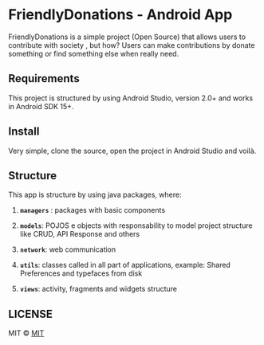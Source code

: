 # FriendlyDonations - Android App

FriendlyDonations is a simple project (Open Source) that allows users to contribute with society , but how? Users can make contributions by donate something or find something else when really need.

## Requirements

This project is structured by using Android Studio, version 2.0+ and works in Android SDK 15+.

## Install

Very simple, clone the source, open the project in Android Studio and voilà.

## Structure

This app is structure by using java packages, where:

1. **`managers`** : packages with basic components

2. **`models`**: POJOS e objects with responsability to model project structure like CRUD, API Response and others

3. **`network`**: web communication

4.  **`utils`**: classes called in all part of applications, example: Shared Preferences and typefaces from disk

5. **`views`**:  activity, fragments and widgets structure

## LICENSE
MIT © [MIT](LICENSE)